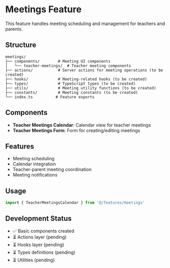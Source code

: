 # Meetings Feature

This feature handles meeting scheduling and management for teachers and parents.

## Structure

```
meetings/
├── components/        # Meeting UI components
│   └── teacher-meetings/  # Teacher meeting components
├── actions/           # Server actions for meeting operations (to be created)
├── hooks/             # Meeting-related hooks (to be created)
├── types/             # TypeScript types (to be created)
├── utils/             # Meeting utility functions (to be created)
├── constants/         # Meeting constants (to be created)
└── index.ts          # Feature exports
```

## Components

- **Teacher Meetings Calendar**: Calendar view for teacher meetings
- **Teacher Meetings Form**: Form for creating/editing meetings

## Features

- Meeting scheduling
- Calendar integration
- Teacher-parent meeting coordination
- Meeting notifications

## Usage

```typescript
import { TeacherMeetingsCalendar } from '@/features/meetings'
```

## Development Status

- ✅ Basic components created
- ⏳ Actions layer (pending)
- ⏳ Hooks layer (pending)
- ⏳ Types definitions (pending)
- ⏳ Utilities (pending)
